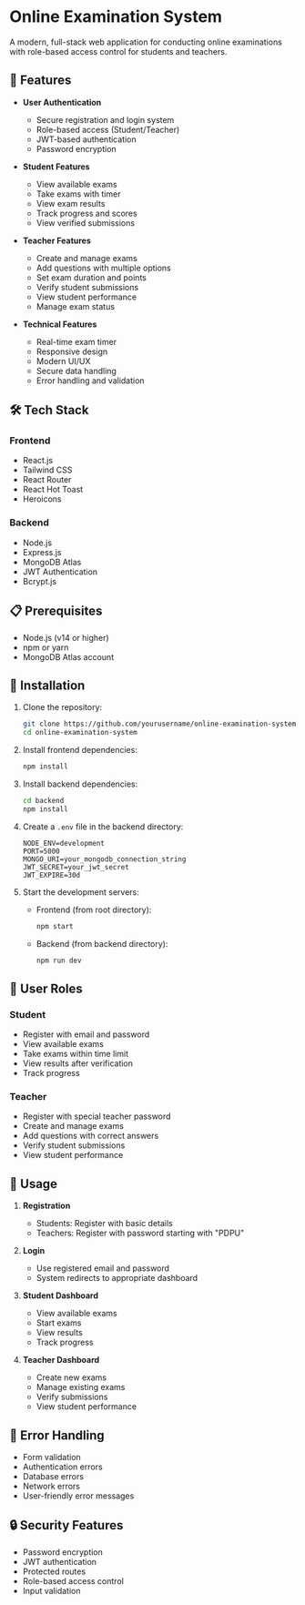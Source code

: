 # Online Examination System

A modern, full-stack web application for conducting online examinations with role-based access control for students and teachers.

## 🌟 Features

- **User Authentication**
  - Secure registration and login system
  - Role-based access (Student/Teacher)
  - JWT-based authentication
  - Password encryption

- **Student Features**
  - View available exams
  - Take exams with timer
  - View exam results
  - Track progress and scores
  - View verified submissions

- **Teacher Features**
  - Create and manage exams
  - Add questions with multiple options
  - Set exam duration and points
  - Verify student submissions
  - View student performance
  - Manage exam status

- **Technical Features**
  - Real-time exam timer
  - Responsive design
  - Modern UI/UX
  - Secure data handling
  - Error handling and validation

## 🛠️ Tech Stack

### Frontend
- React.js
- Tailwind CSS
- React Router
- React Hot Toast
- Heroicons

### Backend
- Node.js
- Express.js
- MongoDB Atlas
- JWT Authentication
- Bcrypt.js

## 📋 Prerequisites

- Node.js (v14 or higher)
- npm or yarn
- MongoDB Atlas account

## 🚀 Installation

1. Clone the repository:
   ```bash
   git clone https://github.com/yourusername/online-examination-system.git
   cd online-examination-system
   ```

2. Install frontend dependencies:
   ```bash
   npm install
   ```

3. Install backend dependencies:
   ```bash
   cd backend
   npm install
   ```

4. Create a `.env` file in the backend directory:
   ```
   NODE_ENV=development
   PORT=5000
   MONGO_URI=your_mongodb_connection_string
   JWT_SECRET=your_jwt_secret
   JWT_EXPIRE=30d
   ```

5. Start the development servers:
   - Frontend (from root directory):
     ```bash
     npm start
     ```
   - Backend (from backend directory):
     ```bash
     npm run dev
     ```

## 🔐 User Roles

### Student
- Register with email and password
- View available exams
- Take exams within time limit
- View results after verification
- Track progress

### Teacher
- Register with special teacher password
- Create and manage exams
- Add questions with correct answers
- Verify student submissions
- View student performance

## 📱 Usage

1. **Registration**
   - Students: Register with basic details
   - Teachers: Register with password starting with "PDPU"

2. **Login**
   - Use registered email and password
   - System redirects to appropriate dashboard

3. **Student Dashboard**
   - View available exams
   - Start exams
   - View results
   - Track progress

4. **Teacher Dashboard**
   - Create new exams
   - Manage existing exams
   - Verify submissions
   - View student performance

## 🐛 Error Handling

- Form validation
- Authentication errors
- Database errors
- Network errors
- User-friendly error messages

## 🔒 Security Features

- Password encryption
- JWT authentication
- Protected routes
- Role-based access control
- Input validation


